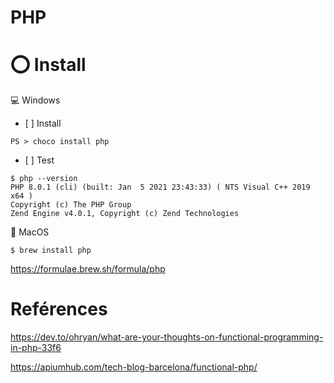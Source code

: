 # PHP

# :o: Install

:computer: Windows

- [ ] Install

```
PS > choco install php
```

- [ ] Test

```
$ php --version
PHP 8.0.1 (cli) (built: Jan  5 2021 23:43:33) ( NTS Visual C++ 2019 x64 )
Copyright (c) The PHP Group
Zend Engine v4.0.1, Copyright (c) Zend Technologies
```


:apple: MacOS

```
$ brew install php
```

https://formulae.brew.sh/formula/php





# Reférences

https://dev.to/ohryan/what-are-your-thoughts-on-functional-programming-in-php-33f6

https://apiumhub.com/tech-blog-barcelona/functional-php/

